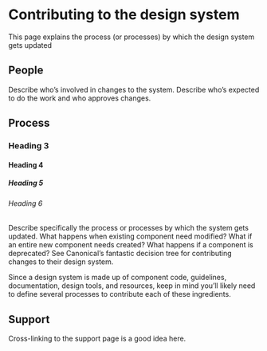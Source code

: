 <script>
  import { Text } from "../src/components/index.js";
</script>

# Contributing to the design system

This page explains the process (or processes) by which the design system gets updated

## People

Describe who’s involved in changes to the system. Describe who’s expected to do the work and who approves changes.

## Process

### Heading 3

#### Heading 4

##### Heading 5

###### Heading 6

Describe specifically the process or processes by which the system gets updated. What happens when existing component need modified? What if an entire new component needs created? What happens if a component is deprecated? See Canonical’s fantastic decision tree for contributing changes to their design system.

Since a design system is made up of component code, guidelines, documentation, design tools, and resources, keep in mind you’ll likely need to define several processes to contribute each of these ingredients.

## Support

Cross-linking to the support page is a good idea here.
